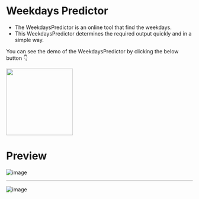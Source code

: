 # Weekdays Predictor

- The WeekdaysPredictor is an online tool that find the weekdays.
- This WeekdaysPredictor determines the required output quickly and in a simple way.

You can see the demo of the WeekdaysPredictor by clicking the below button 👇

[<img src="https://user-images.githubusercontent.com/73056786/196126406-cae9a3bf-f7e5-4217-ba6a-5907b32d7f4a.png" width="180"/>](https://weekdayspredictor.netlify.app/)

# Preview
![image](https://user-images.githubusercontent.com/73056786/208095462-d312fcc5-2406-4dfc-9578-29800f18eb6d.png)

<hr>

![image](https://user-images.githubusercontent.com/73056786/208095781-f2100af7-6cbd-43aa-bf3e-d37b691b9875.png)
